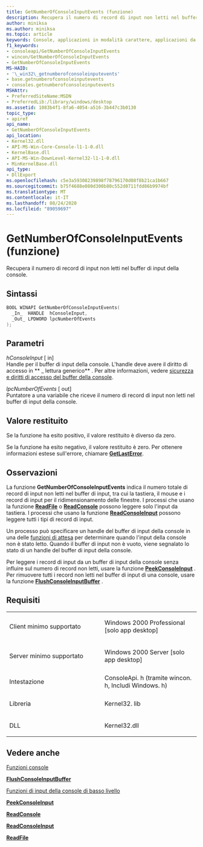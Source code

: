 ```yaml
---
title: GetNumberOfConsoleInputEvents (funzione)
description: Recupera il numero di record di input non letti nel buffer di input della console.
author: miniksa
ms.author: miniksa
ms.topic: article
keywords: Console, applicazioni in modalità carattere, applicazioni da riga di comando, applicazioni Terminal, API console
f1_keywords:
- consoleapi/GetNumberOfConsoleInputEvents
- wincon/GetNumberOfConsoleInputEvents
- GetNumberOfConsoleInputEvents
MS-HAID:
- '\_win32\_getnumberofconsoleinputevents'
- base.getnumberofconsoleinputevents
- consoles.getnumberofconsoleinputevents
MSHAttr:
- PreferredSiteName:MSDN
- PreferredLib:/library/windows/desktop
ms.assetid: 1083b4f1-8fa6-4054-a516-3b447c3b0130
topic_type:
- apiref
api_name:
- GetNumberOfConsoleInputEvents
api_location:
- Kernel32.dll
- API-MS-Win-Core-Console-l1-1-0.dll
- KernelBase.dll
- API-MS-Win-DownLevel-Kernel32-l1-1-0.dll
- MinKernelBase.dll
api_type:
- DllExport
ms.openlocfilehash: c5e3a59308239898f78796170d08f8b21ca1b667
ms.sourcegitcommit: b75f4688e080d300b80c552d0711fdd86b9974bf
ms.translationtype: MT
ms.contentlocale: it-IT
ms.lasthandoff: 08/24/2020
ms.locfileid: "89059697"
---
```

# <a name="getnumberofconsoleinputevents-function"></a>GetNumberOfConsoleInputEvents (funzione)


Recupera il numero di record di input non letti nel buffer di input della console.

<a name="syntax"></a>Sintassi
------

```C
BOOL WINAPI GetNumberOfConsoleInputEvents(
  _In_  HANDLE  hConsoleInput,
  _Out_ LPDWORD lpcNumberOfEvents
);
```

<a name="parameters"></a>Parametri
----------

*hConsoleInput* \[ in\]  
Handle per il buffer di input della console. L'handle deve avere il diritto di accesso in ** \_ lettura generico** . Per altre informazioni, vedere [sicurezza e diritti di accesso del buffer della console](console-buffer-security-and-access-rights.md).

*lpcNumberOfEvents* \[ out\]  
Puntatore a una variabile che riceve il numero di record di input non letti nel buffer di input della console.

<a name="return-value"></a>Valore restituito
------------

Se la funzione ha esito positivo, il valore restituito è diverso da zero.

Se la funzione ha esito negativo, il valore restituito è zero. Per ottenere informazioni estese sull'errore, chiamare [**GetLastError**](https://msdn.microsoft.com/library/windows/desktop/ms679360).

<a name="remarks"></a>Osservazioni
-------

La funzione **GetNumberOfConsoleInputEvents** indica il numero totale di record di input non letti nel buffer di input, tra cui la tastiera, il mouse e i record di input per il ridimensionamento delle finestre. I processi che usano la funzione [**ReadFile**](https://msdn.microsoft.com/library/windows/desktop/aa365467) o [**ReadConsole**](readconsole.md) possono leggere solo l'input da tastiera. I processi che usano la funzione [**ReadConsoleInput**](readconsoleinput.md) possono leggere tutti i tipi di record di input.

Un processo può specificare un handle del buffer di input della console in una delle [funzioni di attesa](https://msdn.microsoft.com/library/windows/desktop/ms687069) per determinare quando l'input della console non è stato letto. Quando il buffer di input non è vuoto, viene segnalato lo stato di un handle del buffer di input della console.

Per leggere i record di input da un buffer di input della console senza influire sul numero di record non letti, usare la funzione [**PeekConsoleInput**](peekconsoleinput.md) . Per rimuovere tutti i record non letti nel buffer di input di una console, usare la funzione [**FlushConsoleInputBuffer**](flushconsoleinputbuffer.md) .

<a name="requirements"></a>Requisiti
------------

<table>
<colgroup>
<col width="50%" />
<col width="50%" />
</colgroup>
<tbody>
<tr class="odd">
<td><p>Client minimo supportato</p></td>
<td><p>Windows 2000 Professional [solo app desktop]</p></td>
</tr>
<tr class="even">
<td><p>Server minimo supportato</p></td>
<td><p>Windows 2000 Server [solo app desktop]</p></td>
</tr>
<tr class="odd">
<td><p>Intestazione</p></td>
<td>ConsoleApi. h (tramite wincon. h, Includi Windows. h)</td>
</tr>
<tr class="even">
<td><p>Libreria</p></td>
<td>Kernel32. lib</td>
</tr>
<tr class="odd">
<td><p>DLL</p></td>
<td>Kernel32.dll</td>
</tr>
<tr class="even">
</tr>
<tr class="odd">
</tr>
<tr class="even">
</tr>
</tbody>
</table>

## <a name="span-idsee_alsospansee-also"></a><span id="see_also"></span>Vedere anche


[Funzioni console](console-functions.md)

[**FlushConsoleInputBuffer**](flushconsoleinputbuffer.md)

[Funzioni di input della console di basso livello](low-level-console-input-functions.md)

[**PeekConsoleInput**](peekconsoleinput.md)

[**ReadConsole**](readconsole.md)

[**ReadConsoleInput**](readconsoleinput.md)

[**ReadFile**](https://msdn.microsoft.com/library/windows/desktop/aa365467)

 

 




